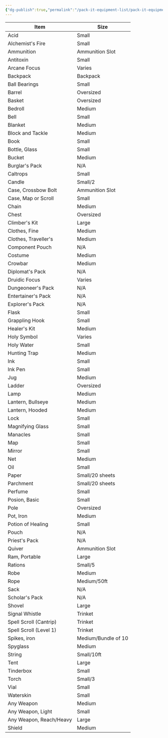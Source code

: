 ```yaml
---
{"dg-publish":true,"permalink":"/pack-it-equipment-list/pack-it-equipment-list/"}
---
```



| Item                    | Size                |
| ----------------------- | ------------------- |
| Acid                    | Small               |
| Alchemist's Fire        | Small               |
| Ammunition              | Ammunition Slot     |
| Antitoxin               | Small               |
| Arcane Focus            | Varies              |
| Backpack                | Backpack            |
| Ball Bearings           | Small               |
| Barrel                  | Oversized           |
| Basket                  | Oversized           |
| Bedroll                 | Medium              |
| Bell                    | Small               |
| Blanket                 | Medium              |
| Block and Tackle        | Medium              |
| Book                    | Small               |
| Bottle, Glass           | Small               |
| Bucket                  | Medium              |
| Burglar's Pack          | N/A                 |
| Caltrops                | Small               |
| Candle                  | Small/2             |
| Case, Crossbow Bolt     | Ammunition Slot     |
| Case, Map or Scroll     | Small               |
| Chain                   | Medium              |
| Chest                   | Oversized           |
| Climber's Kit           | Large               |
| Clothes, Fine           | Medium              |
| Clothes, Traveller's    | Medium              |
| Component Pouch         | N/A                 |
| Costume                 | Medium              |
| Crowbar                 | Medium              |
| Diplomat's Pack         | N/A                 |
| Druidic Focus           | Varies              |
| Dungeoneer's Pack       | N/A                 |
| Entertainer's Pack      | N/A                 |
| Explorer's Pack         | N/A                 |
| Flask                   | Small               |
| Grappling Hook          | Small               |
| Healer's Kit            | Medium              |
| Holy Symbol             | Varies              |
| Holy Water              | Small               |
| Hunting Trap            | Medium              |
| Ink                     | Small               |
| Ink Pen                 | Small               |
| Jug                     | Medium              |
| Ladder                  | Oversized           |
| Lamp                    | Medium              |
| Lantern, Bullseye       | Medium              |
| Lantern, Hooded         | Medium              |
| Lock                    | Small               |
| Magnifying Glass        | Small               |
| Manacles                | Small               |
| Map                     | Small               |
| Mirror                  | Small               |
| Net                     | Medium              |
| Oil                     | Small               |
| Paper                   | Small/20 sheets     |
| Parchment               | Small/20 sheets     |
| Perfume                 | Small               |
| Posion, Basic           | Small               |
| Pole                    | Oversized           |
| Pot, Iron               | Medium              |
| Potion of Healing       | Small               |
| Pouch                   | N/A                 |
| Priest's Pack           | N/A                 |
| Quiver                  | Ammunition Slot     |
| Ram, Portable           | Large               |
| Rations                 | Small/5             |
| Robe                    | Medium              |
| Rope                    | Medium/50ft         |
| Sack                    | N/A                 |
| Scholar's Pack          | N/A                 |
| Shovel                  | Large               |
| Signal Whistle          | Trinket             |
| Spell Scroll (Cantrip)  | Trinket             |
| Spell Scroll (Level 1)  | Trinket             |
| Spikes, iron            | Medium/Bundle of 10 |
| Spyglass                | Medium              |
| String                  | Small/10ft          |
| Tent                    | Large               |
| Tinderbox               | Small               |
| Torch                   | Small/3             |
| Vial                    | Small               |
| Waterskin               | Small               |
| Any Weapon              | Medium              |
| Any Weapon, Light       | Small               |
| Any Weapon, Reach/Heavy | Large               |
| Shield                  | Medium              |
